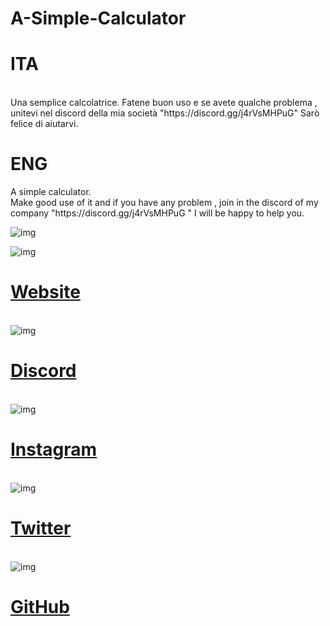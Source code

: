 # A-Simple-Calculator
<h1>ITA</h1> <br> Una semplice calcolatrice. Fatene buon uso e se avete qualche problema , unitevi nel discord della mia società "https://discord.gg/j4rVsMHPuG" Sarò felice di aiutarvi. <h1>ENG</h1> A simple calculator. <br>  Make good use of it and if you have any problem , join in the discord of my company "https://discord.gg/j4rVsMHPuG " I will be happy to help you.

![img](https://i.imgur.com/Lfr9B8j.png)

![img](https://i.imgur.com/DmzHZy7.png) 
[<h1>Website</h1>](https://www.devolutions.it/) <br>
![img](https://i.imgur.com/NmSC0HF.png) 
[<h1>Discord</h1>](https://discord.gg/j4rVsMHPuG) <br>
![img]() 
[<h1>Instagram</h1>](https://www.instagram.com/devolutions_ita/) <br>
![img]() 
[<h1>Twitter</h1>](https://twitter.com/DeVolutions_ita) <br>
![img]() 
[<h1>GitHub</h1>](https://github.com/DeVolutions-ita) 
